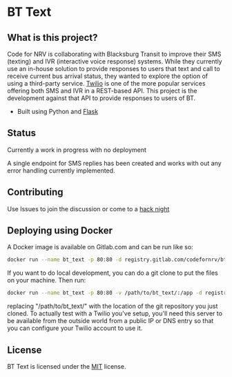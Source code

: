 # BT Text

What is this project?
------
Code for NRV is collaborating with Blacksburg Transit to improve their SMS (texting) and IVR (interactive voice response) systems. While they currently use an in-house solution to provide responses to users that text and call to receive current bus arrival status, they wanted to explore the option of using a third-party service. [Twilio](https://www.twilio.com/) is one of the more popular services offering both SMS and IVR in a REST-based API. This project is the development against that API to provide responses to users of BT.
* Built using Python and [Flask](http://flask.pocoo.org/)

Status
------
Currently a work in progress with no deployment

A single endpoint for SMS replies has been created and works with out any error handling currently implemented.

Contributing
------
Use Issues to join the discussion or come to a [hack night](http://www.meetup.com/CodeforNRV/)

Deploying using Docker
------
A Docker image is available on Gitlab.com and can be run like so:
```bash
docker run --name bt_text -p 80:80 -d registry.gitlab.com/codefornrv/bt_text
```

If you want to do local development, you can do a git clone to put the files on your machine. Then run:
```bash
docker run --name bt_text -p 80:80 -v /path/to/bt_text/:/app -d registry.gitlab.com/codefornrv/bt_text
```
replacing "/path/to/bt_text/" with the location of the git repository you just cloned. To actually test with a Twilio you've setup, 
you'll need this server to be available from the outside world from a public IP or DNS entry so that you can configure your Twilio account to use it.

License
------
BT Text is licensed under the [MIT](LICENSE) license.
